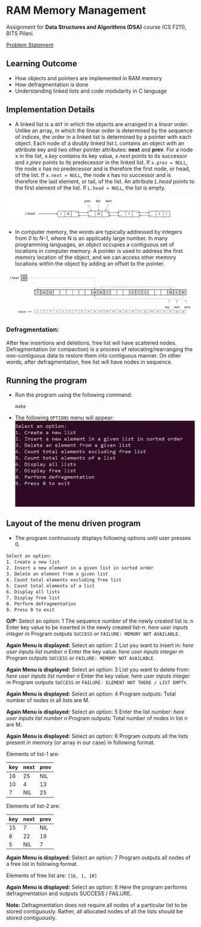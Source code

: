 # RAM Memory Management

Assignment for **Data Structures and Algorithms (DSA)** course (CS F211), BITS Pilani.

[Problem Statement](/Assignment.pdf)

## Learning Outcome

- How objects and pointers are implemented in RAM memory
- How defragmentation is done
- Understanding linked lists and code modularity in C language

## Implementation Details

- A linked list is a `ADT` in which the objects are arranged in a *linear order*. Unlike an array, in which the linear order is determined by the sequence of indices, the order in a linked list is determined by a pointer with each object. Each node of a doubly linked list L contains an object with an attribute key and two other pointer attributes: **next** and **prev**. For a node x in the list, *x.key* contains its key value, *x.next* points to its successor and *x.prev* points to its predecessor in the linked list. If `x.prev = NULL`, the node x has no predecessor and is therefore the first node, or head, of the list. If `x.next = NULL`, the node x has no successor and is therefore the last element, or tail, of the list. An attribute *L.head* points to
the first element of the list. If `L.head = NULL`, the list is empty.

![Doubly_Linked_List](./Images/Doubly_Linked_List.png?raw=true "Doubly_Linked_List")

- In computer memory, the words are typically addressed by integers from *0* to *N-1*, where N is an applicably large number. In many programming languages, an *object* occupies a contiguous set of locations in computer memory. A pointer is used to address the first memory location of the object, and we can access other memory locations within the object by adding an offset to the pointer. 

![Key_Next_Prev](./Images/Key_Next_Prev.png?raw=true "Key_Next_Prev")

### Defragmentation: 

After few insertions and deletions, free list will have scattered nodes. Defragmentation (or compaction) is a process of relocating/rearranging the non-contiguous data to restore them into contiguous manner. On other words, after defragmentation, free list will have nodes in sequence.

## Running the program

- Run the program using the following command: 
    ```
    make
    ```
- The following `OPTIONS` menu will appear:
![options](./Images/options.png?raw=true "options")


## Layout of the menu driven program

- The program continuously displays following options until user presses 0.
```
Select an option:
1. Create a new list
2. Insert a new element in a given list in sorted order
3. Delete an element from a given list
4. Count total elements excluding free list
5. Count total elements of a list
6. Display all lists
7. Display free list
8. Perform defragmentation
9. Press 0 to exit
```

**O/P:**
Select an option: 1
The sequence number of the newly created list is: n
Enter key value to be inserted in the newly created list-n: *here user inputs integer m*
Program outputs `SUCCESS` or `FAILURE: MEMORY NOT AVAILABLE`.

**Again Menu is displayed:**
Select an option: 2
List you want to insert in: *here user inputs list number n*
Enter the key value: *here user inputs integer m*
Program outputs `SUCCESS` or `FAILURE: MEMORY NOT AVAILABLE`.

**Again Menu is displayed:**
Select an option: 3
List you want to delete from: *here user inputs list number n*
Enter the key value: *here user inputs integer m*
Program outputs `SUCCESS` or `FAILURE: ELEMENT NOT THERE / LIST EMPTY`.

**Again Menu is displayed:**
Select an option: 4
Program outputs: Total number of nodes in all lists are M.

**Again Menu is displayed:**
Select an option: 5
Enter the list number: *here user inputs list number n*
Program outputs: Total number of nodes in list n are M. 

**Again Menu is displayed:**
Select an option: 6
Program outputs all the lists present in memory (or array in our case) in following format.

Elements of list-1 are:

| key | next | prev |
| --- | --- | --- |
| 16 | 25 | NIL |
| 10 | 4 | 13 |
| 7 | NIL | 25 |

Elements of list-2 are:

| key | next | prev |
| --- | --- | --- |
| 15 | 7 | NIL |
| 6 | 22 | 19 |
| 5 | NIL | 7 |

**Again Menu is displayed:**
Select an option: 7
Program outputs all nodes of a free list in following format.

Elements of free list are:
`[16, 1, 10]`

**Again Menu is displayed:**
Select an option: 8
Here the program performs defragmentation and outputs SUCCESS / FAILURE.

**Note:** Defragmentation does not require all nodes of a particular list to be stored contiguously. Rather, all
allocated nodes of all the lists should be stored contiguously. 